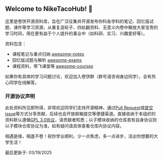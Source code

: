 ## Welcome to NikeTacoHub! 👋

这里是卷饼开源资料库，旨在广泛征集并开源发布你科各学科的笔记、回忆版试题、课件等学习资源，从重复造轮子、四处翻资料、无意义内卷中解放大家宝贵的学习时间，用在更有益于个人提升的事业中（如科研、实习、兴趣爱好等）。

资料包含：
- 课程笔记与重点归纳 [awesome-notes](https://github.com/NikeTacoHub/awesome-notes)
- 回忆版试题与解析 [awesome-exams](https://github.com/NikeTacoHub/awesome-exams)
- 课程资料，带飞课堂等 [awesome-courses](https://github.com/NikeTacoHub/awesome-courses)

如果你有具体的学习问题讨论，欢迎加入卷饼群（群号请咨询身边同学），会有热心同学在线解答。

### 开源协议声明

此处资料所见即所得，非常欢迎同学们支持开源精神，通过[Pull Request](https://docs.github.com/en/pull-requests/collaborating-with-pull-requests/proposing-changes-to-your-work-with-pull-requests/creating-a-pull-request)或[提交issue](https://docs.github.com/en/issues/tracking-your-work-with-issues/about-issues)等方式分享贡献，后续也会开放邮箱提交等便捷渠道。直接收纳于本组织的资料默认遵循[GPL 3.0协议](https://www.gnu.org/licenses/gpl-3.0.html)，请贡献者知悉；以子模块收纳的仓库若有自身协议则以子模块仓库协议为准，如有疑问请具体查看仓库内协议内容。

相遇是缘，相逢不卷！祝你学业顺利，少一点焦虑，多一点进步，活出你想要的大学生活！

最后更新于: 03/19/2025
